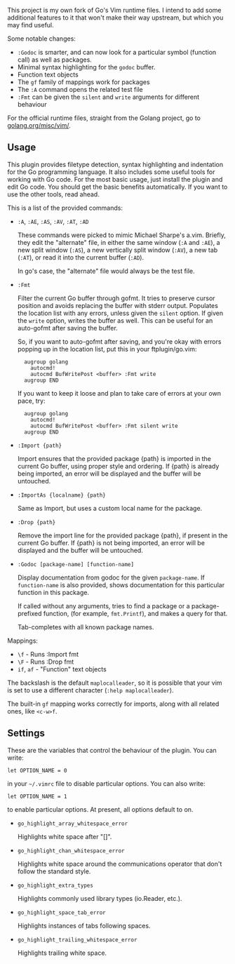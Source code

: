 This project is my own fork of Go's Vim runtime files. I intend to add some
additional features to it that won't make their way upstream, but which you
may find useful.

Some notable changes:

- `:Godoc` is smarter, and can now look for a particular symbol (function call)
  as well as packages.
- Minimal syntax highlighting for the `godoc` buffer.
- Function text objects
- The `gf` family of mappings work for packages
- The `:A` command opens the related test file
- `:Fmt` can be given the `silent` and `write` arguments for different behaviour

For the official runtime files, straight from the Golang project, go to
[golang.org/misc/vim/](http://golang.org/misc/vim/).

## Usage

This plugin provides filetype detection, syntax highlighting and indentation
for the Go programming language. It also includes some useful tools for
working with Go code. For the most basic usage, just install the plugin and
edit Go code. You should get the basic benefits automatically. If you want to
use the other tools, read ahead.

This is a list of the provided commands:
- `:A`, `:AE`, `:AS`, `:AV`, `:AT`, `:AD`

  These commands were picked to mimic Michael Sharpe's a.vim. Briefly, they
  edit the "alternate" file, in either the same window (`:A` and `:AE`), a
  new split window (`:AS`), a new vertically split window (`:AV`), a new tab
  (`:AT`), or read it into the current buffer (`:AD`).

  In go's case, the "alternate" file would always be the test file.

- `:Fmt`

  Filter the current Go buffer through gofmt. It tries to preserve cursor
  position and avoids replacing the buffer with stderr output. Populates the
  location list with any errors, unless given the `silent` option. If given
  the `write` option, writes the buffer as well. This can be useful for an
  auto-gofmt after saving the buffer.

  So, if you want to auto-gofmt after saving, and you're okay with errors
  popping up in the location list, put this in your ftplugin/go.vim:

        augroup golang
          autocmd!
          autocmd BufWritePost <buffer> :Fmt write
        augroup END

  If you want to keep it loose and plan to take care of errors at your own
  pace, try:

        augroup golang
          autocmd!
          autocmd BufWritePost <buffer> :Fmt silent write
        augroup END

- `:Import {path}`

  Import ensures that the provided package {path} is imported in the current
  Go buffer, using proper style and ordering. If {path} is already being
  imported, an error will be displayed and the buffer will be untouched.

- `:ImportAs {localname} {path}`

  Same as Import, but uses a custom local name for the package.

- `:Drop {path}`

  Remove the import line for the provided package {path}, if present in the
  current Go buffer.  If {path} is not being imported, an error will be
  displayed and the buffer will be untouched.

- `:Godoc [package-name] [function-name]`

  Display documentation from godoc for the given `package-name`. If
  `function-name` is also provided, shows documentation for this particular
  function in this package.

  If called without any arguments, tries to find a package or a
  package-prefixed function, (for example, `fmt.Printf`), and makes a query
  for that.

  Tab-completes with all known package names.

Mappings:

- `\f` -  Runs :Import fmt
- `\F` -  Runs :Drop fmt
- `if`, `af` - "Function" text objects

The backslash is the default `maplocalleader`, so it is possible that your vim
is set to use a different character (`:help maplocalleader`).

The built-in `gf` mapping works correctly for imports, along with all related
ones, like `<c-w>f`.

## Settings

These are the variables that control the behaviour of the plugin. You can
write:

``` vim
let OPTION_NAME = 0
```

in your `~/.vimrc` file to disable particular options. You can also write:

``` vim
let OPTION_NAME = 1
```

to enable particular options. At present, all options default to on.

- `go_highlight_array_whitespace_error`

    Highlights white space after "[]".

- `go_highlight_chan_whitespace_error`

    Highlights white space around the communications operator that don't follow
    the standard style.

- `go_highlight_extra_types`

    Highlights commonly used library types (io.Reader, etc.).

- `go_highlight_space_tab_error`

    Highlights instances of tabs following spaces.

- `go_highlight_trailing_whitespace_error`

    Highlights trailing white space.
